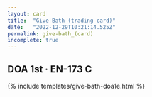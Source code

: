 ```yaml
---
layout: card
title:  "Give Bath (trading card)"
date:   "2022-12-29T10:21:14.525Z"
permalink: give-bath_(card)
incomplete: true
---
```


## DOA 1st &middot; EN-173 C

{% include templates/give-bath-doa1e.html %}
